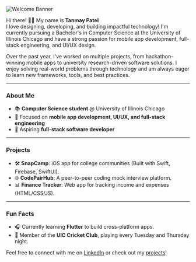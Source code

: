 ![Welcome Banner](https://private-user-images.githubusercontent.com/197348265/408882834-c7176c94-3c72-406b-942f-a45c4265fbbc.png?jwt=eyJhbGciOiJIUzI1NiIsInR5cCI6IkpXVCJ9.eyJpc3MiOiJnaXRodWIuY29tIiwiYXVkIjoicmF3LmdpdGh1YnVzZXJjb250ZW50LmNvbSIsImtleSI6ImtleTUiLCJleHAiOjE3Mzg1MTUyNDgsIm5iZiI6MTczODUxNDk0OCwicGF0aCI6Ii8xOTczNDgyNjUvNDA4ODgyODM0LWM3MTc2Yzk0LTNjNzItNDA2Yi05NDJmLWE0NWM0MjY1ZmJiYy5wbmc_WC1BbXotQWxnb3JpdGhtPUFXUzQtSE1BQy1TSEEyNTYmWC1BbXotQ3JlZGVudGlhbD1BS0lBVkNPRFlMU0E1M1BRSzRaQSUyRjIwMjUwMjAyJTJGdXMtZWFzdC0xJTJGczMlMkZhd3M0X3JlcXVlc3QmWC1BbXotRGF0ZT0yMDI1MDIwMlQxNjQ5MDhaJlgtQW16LUV4cGlyZXM9MzAwJlgtQW16LVNpZ25hdHVyZT1jZmM1OGUxOGQzYWY2ODJlNzhmNGQwYzBiNjg4ZDUzOTNmMDNiMWU3MmUwY2I1MGE3ZTM0OTNmM2ZlM2QzNTE0JlgtQW16LVNpZ25lZEhlYWRlcnM9aG9zdCJ9.oKT-IDQVBGQX_n8KZgje7FOY7MbIP5WgRVzxIYBG75E) 
  
Hi there! 👋✨ My name is **Tanmay Patel**  
I love designing, developing, and building impactful technology! I'm currently pursuing a Bachelor's in Computer Science at the University of Illinois Chicago and have a strong passion for mobile app development, full-stack engineering, and UI/UX design.

Over the past year, I've worked on multiple projects, from hackathon-winning mobile apps to university research-driven software solutions. I enjoy solving real-world problems through technology and am always eager to learn new frameworks, tools, and best practices.

---

### **About Me**  
- 📚 **Computer Science student** @ University of Illinois Chicago  
- 🎨 Focused on **mobile app development, UI/UX, and full-stack engineering**  
- 🌟 Aspiring **full-stack software developer**  

---

### **Projects**  
- 🛠️ **SnapCamp**: iOS app for college communities (Built with Swift, Firebase, SwiftUI).  
- 🌐 **CodePairHub**: A peer-to-peer coding mock interview platform.  
- 📊 **Finance Tracker**: Web app for tracking income and expenses (HTML/CSS/JS).  

---

### **Fun Facts**  
- 🎧 Currently learning **Flutter** to build cross-platform apps.  
- 🏏 Member of the **UIC Cricket Club**, playing every Tuesday and Thursday night.  

Feel free to connect with me on [LinkedIn](https://linkedin.com/tanmay824) or check out my [projects](https://github.com/tpatel24)!  

